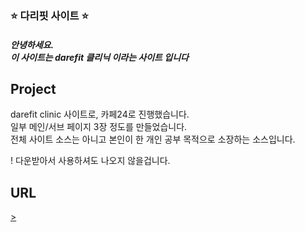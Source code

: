 <p align="center">
  <h3>⭐ 다리핏 사이트 ⭐</h3>
</p>

<p align="center">
<h5>안녕하세요.<br>이 사이트는 darefit 클리닉 이라는 사이트 입니다</h5>
</p>

## Project
darefit clinic 사이트로, 카페24로 진행했습니다.<br>
일부 메인/서브 페이지 3장 정도를 만들었습니다.<br>
전체 사이트 소스는 아니고 본인이 한 개인 공부 목적으로 소장하는 소스입니다. <br>

! 다운받아서 사용하셔도 나오지 않을겁니다. 

## URL
[>](https://www.darefit.co.kr/)
